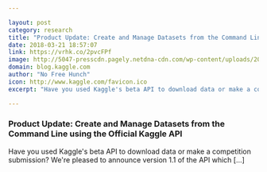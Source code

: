 ```yaml
---

layout: post
category: research
title: "Product Update: Create and Manage Datasets from the Command Line using the Official Kaggle API"
date: 2018-03-21 18:57:07
link: https://vrhk.co/2pvcFPf
image: http://5047-presscdn.pagely.netdna-cdn.com/wp-content/uploads/2018/03/kaggle-datasets-api.png
domain: blog.kaggle.com
author: "No Free Hunch"
icon: http://www.kaggle.com/favicon.ico
excerpt: "Have you used Kaggle's beta API to download data or make a competition submission? We're pleased to announce version 1.1 of the API which [...]"

---
```


### Product Update: Create and Manage Datasets from the Command Line using the Official Kaggle API

Have you used Kaggle's beta API to download data or make a competition submission? We're pleased to announce version 1.1 of the API which [...]